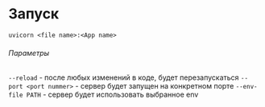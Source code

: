 # Запуск
`uvicorn <file name>:<App name>`
###### Параметры
`--reload` - после любых изменений в коде, будет перезапускаться
`--port <port nummer>` - сервер будет запущен на конкретном порте
`--env-file PATH` - сервер будет использовать выбранное env
